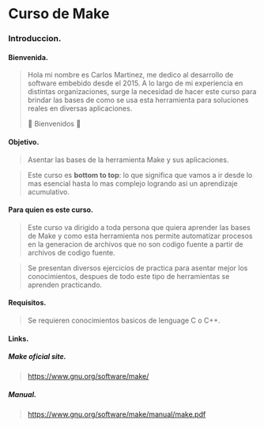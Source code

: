 # Curso de Make
### Introduccion.
#### Bienvenida.
> Hola mi nombre es Carlos Martinez, me dedico al desarrollo de software embebido desde el 2015.
> A lo largo de mi experiencia en distintas organizaciones, surge la necesidad de hacer este curso
> para brindar las bases de como se usa esta herramienta para soluciones reales en diversas
> aplicaciones.
>
> :metal: Bienvenidos :metal:

#### Objetivo.
> Asentar las bases de la herramienta Make y sus aplicaciones.

> Este curso es **bottom to top**: lo que significa que vamos a ir desde lo mas esencial hasta lo mas
> complejo logrando asi un aprendizaje acumulativo.

#### Para quien es este curso.
> Este curso va dirigido a toda persona que quiera aprender las bases de Make y como esta herramienta
> nos permite automatizar procesos en la generacion de archivos que no son codigo fuente a partir de 
> archivos de codigo fuente.

> Se presentan diversos ejercicios de practica para asentar mejor los conocimientos, despues de todo
> este tipo de herramientas se aprenden practicando.

#### Requisitos.
> Se requieren conocimientos basicos de lenguage C o C++.

#### Links.
##### Make oficial site.
> <https://www.gnu.org/software/make/>
##### Manual.
> <https://www.gnu.org/software/make/manual/make.pdf>
